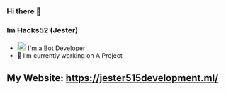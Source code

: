 ### Hi there 👋
### Im Hacks52 (Jester)
- <a href="https://emoji.gg/emoji/4228_discord_bot_dev"><img src="https://emoji.gg/assets/emoji/4228_discord_bot_dev.png" width="20px" height="20px" alt="discord_bot_dev"></a> I'm a Bot Developer
- 🔭 I’m currently working on A Project
## My Website: https://jester515development.ml/


